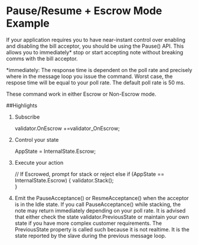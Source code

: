 Pause/Resume + Escrow Mode Example
==================================
If your application requires you to have near-instant control over enabling and disabling the bill acceptor,
you should be using the Pause() API. This allows you to immediately* stop or start accepting note without 
breaking comms with the bill acceptor.

*immediately: The response time is dependent on the poll rate and precisely where in the message loop you issue 
the command. Worst case, the respose time will be equal to your poll rate. The default poll rate is 50 ms.

These command work in either Escrow or Non-Escrow mode.


##Highlights

1. Subscribe

    validator.OnEscrow +=validator_OnEscrow;
	
2. Control your state
    
	AppState = InternalState.Escrow;
	
3. Execute your action

      // If Escrowed, prompt for stack or reject
      else if (AppState == InternalState.Escrow)
      {
	      validator.Stack();	  
	  }
	  
	  
4. Emit the PauseAcceptance() or ResmeAcceptance() when the acceptor is in the Idle state. If you call PauseAcceptance()
while stacking, the note may return immediately depending on your poll rate. It is advised that either check the state 
validator.PreviousState or maintain your own state if you have more complex customer requirements. The PreviousState 
property is called such because it is not realtime. It is the state reported by the slave during the previous message loop.

